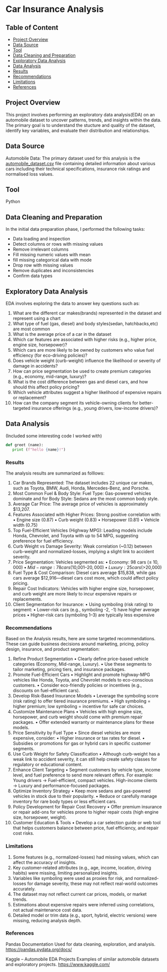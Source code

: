 # Car Insurance Analysis

## Table of Content

- [Project Overview](#project-overview)
- [Data Source](#data-source)
- [Tool](#tool)
- [Data Cleaning and Preparation](#data-cleaning-and-preparation)
- [Exploratory Data Analysis](#exploratory-data-analysis)
- [Data Analysis](#data-analysis)
- [Results](#results)
- [Recommendations](#recommendations)
- [Limitations](#limitations)
- [References](#references)
  
## Project Overview

This project involves performing an exploratory data analysis(EDA) on an automobile dataset to uncover patterns, trends, and insights within the data. The primary goal is to understand the stucture and quality of the dataset, identify key variables, and evaluate their distribution and relationships.

## Data Source

Automobile Data: The primary dataset used for this analysis is the [automobile_dataset.csv](https://github.com/Blessing-Emmanuel001/Exploratory-Data-Analysis-with-Python/blob/main/automobile_dataset.csv) file containing detailed information about various cars including their technical specifications, insurance risk ratings and normalised loss values.

## Tool

Python

## Data Cleaning and Preparation

In the initial data preparation phase, I performed the following tasks:
- Data loading and inspection
- Detect columns or rows with missing values
- Remove irrelevant columns
- Fill missing numeric values with mean
- fill missing categorical data with mode
- Drop row with missing values
- Remove duplicates and inconsistencies
- Confirm data types

## Exploratory Data Analysis

EDA involves exploring the data to answer key questions such as:
1. What are the different car makes(brands) represented in the dataset and represent using a chart
2. What type of fuel (gas, diesel) and body styles(sedan, hatchbacks,etc) are most common 
3. What is the average price of a car in the dataset
4. Which car features are associated with higher risks (e.g., higher price, engine size, horsepower)?
5. Which cars are more likely to be owned by customers who value fuel efficiency (for eco-driving policies)?
6. Does vehicle weight (curb-weight) influence the likelihood or severity of damage in accidents?
7. How can price segmentation be used to create premium categories (e.g., economy, mid-range, luxury)?
8. What is the cost difference between gas and diesel cars, and how should this affect policy pricing?
9. Which vehicle attributes suggest a higher likelihood of expensive repairs or replacement?
10. How can the company segment its vehicle-owning clients for better-targeted insurance offerings (e.g., young drivers, low-income drivers)?

## Data Analysis

(Included some interesting code I worked with)

```python
def greet (name):
   print (f"hello {name}!")
```

### Results

The analysis results are summarized as folllows:
1. Car Brands Represented: The dataset includes 22 unique car makes, such as Toyota, BMW, Audi, Honda, Mercedes-Benz, and Porsche.
2. Most Common Fuel & Body Style: Fuel Type: Gas-powered vehicles dominate and for Body Style: Sedans are the most common body style.
3. Average Car Price: The average price of vehicles is approximately $13,207.
4. Features Associated with Higher Prices: Strong positive correlation with:
	•	Engine size (0.87)
	•	Curb weight (0.83)
	•	Horsepower (0.81)
	•	Vehicle width (0.75)
5. Top Fuel-Efficient Vehicles (Highway MPG): Leading models include Honda, Chevrolet, and Toyota with up to 54 MPG, suggesting preference for fuel efficiency.
6. Curb Weight vs Damage Severity: Weak correlation (~0.12) between curb-weight and normalized-losses, implying a slight link to accident severity.
7. Price Segmentation: Vehicles segmented as:
	•	Economy: 98 cars (≤ $10,000)
	•	Mid-range: 78 cars ($10,001–$20,000)
	•	Luxury: 25 cars (>$20,000)
8. Fuel Type & Cost Comparison: Diesel cars average $15,838, while gas cars average $12,916—diesel cars cost more, which could affect policy pricing.
9. Repair Cost Indicators: Vehicles with higher engine size, horsepower, and curb weight are more likely to incur expensive repairs or replacements.
10. Client Segmentation for Insurance:
	•	Using symboling (risk rating) to segment:
	•	Lower-risk cars (e.g., symboling -2, -1) have higher average prices
	•	Higher-risk cars (symboling 1–3) are typically less expensive

### Recommendations

Based on the Analysis results, here are some targeted recommendations. These can guide business decisions around marketing, pricing, policy design, insurance, and product segmentation:

1. Refine Product Segmentation
	•	Clearly define price-based vehicle categories (Economy, Mid-range, Luxury).
	•	Use these segments to tailor marketing, pricing tiers, and insurance packages.
2. Promote Fuel-Efficient Cars
	•	Highlight and promote highway-MPG vehicles like Honda, Toyota, and Chevrolet models to eco-conscious customers.
	•	Consider eco-friendly policies or incentives (e.g., discounts on fuel-efficient cars).
3. Develop Risk-Based Insurance Models
	•	Leverage the symboling score (risk rating) to offer tiered insurance premiums.
	•	High symboling = higher premium; low symboling = incentive for safe car choices.
4. Customize Maintenance Plans
	•	Vehicles with high engine size, horsepower, and curb weight should come with premium repair packages.
	•	Offer extended warranty or maintenance plans for these models.
5. Price Sensitivity by Fuel Type
	•	Since diesel vehicles are more expensive, consider:
	•	Higher insurance or tax rates for diesel.
	•	Subsidies or promotions for gas or hybrid cars in specific customer segments.
6. Use Curb Weight for Safety Classification
	•	Although curb-weight has a weak link to accident severity, it can still help create safety classes for regulatory or educational content.
7. Enhance Client Targeting
	•	Segment customers by vehicle type, income level, and fuel preference to send more relevant offers. For example:
Young drivers → Fuel-efficient, compact vehicles.
High-income clients → Luxury and performance-focused packages.
8. Optimize Inventory Strategy
	•	Keep more sedans and gas-powered vehicles in stock due to their popularity.
	•	Reduce or carefully manage inventory for rare body types or less efficient cars.
9. Policy Development for Repair Cost Recovery
	•	Offer premium insurance or repair add-ons for vehicles prone to higher repair costs (high engine size, horsepower, weight).
10. Customer Education & Tools
	•	Develop a car selection guide or web tool that helps customers balance between price, fuel efficiency, and repair cost risks.

### Limitations

1. Some features (e.g., normalized-losses) had missing values, which can affect the accuracy of insights.
2. Key customer-related attributes (e.g., age, income, location, driving habits) were missing, limiting personalized insights.
3. Variables like symboling were used as proxies for risk, and normalized-losses for damage severity, these may not reflect real-world outcomes accurately.
4. The dataset may not reflect current car prices, models, or market trends.
5. Estimations about expensive repairs were inferred using correlations, not actual maintenance cost data.
6. Detailed model or trim data (e.g., sport, hybrid, electric versions) were missing, reducing analysis depth.

### References

Pandas Documentation
Used for data cleaning, exploration, and analysis.
https://pandas.pydata.org/docs/

Kaggle – Automobile EDA Projects
Examples of similar automobile datasets and exploratory projects.
https://www.kaggle.com/

